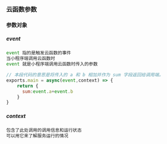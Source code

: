 ### 云函数参数

#### 参数对象

#####  event

```js
event 指的是触发云函数的事件
当小程序端调用云函数时
event 就是小程序端调用云函数时传入的参数
```

```js
// 本段代码的意思是将传入的 a 和 b 相加并作为 sum 字段返回给调用端。
exports.main = async(event,context) => {
    return {
      sum:event.a+event.b
    }
}
```

##### context

```js
包含了此处调用的调用信息和运行状态
可以用它来了解服务运行的情况
```



